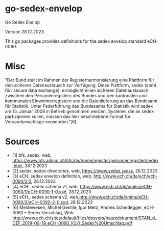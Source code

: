 # go-sedex-envelop
Go Sedex Enelop

Version 28.12.2023

This go packages provides definitions for the sedex envelop standard eCH-0090.

# Misc
"Der Bund stellt im Rahmen der Registerharmonisierung eine Plattform für den sicheren Datenaustausch zur Verfügung. Diese Plattform, sedex (steht für: secure data exchange), 
ermöglicht einen sicheren Datenaustausch zwischen den Personenregistern des Bundes und
den kantonalen und kommunalen Einwohnerregistern und die Datenlieferung an das Bundesamt für Statistik.
Unter Federführung des Bundesamts für Statistik wird sedex am 15. Januar 2008 in Betrieb
genommen werden.
Systeme, die an sedex partizipieren sollen, müssen das hier beschriebene Format für Versandumschläge verwenden."[6]

# Sources
- [1] bfs, sedex, web, https://www.bfs.admin.ch/bfs/de/home/register/personenregister/sedex.html, 28.12.2023
- [2] sedex, sedex directories, web, https://www.sedex.swiss, 28.12.2023
- [3] eCH, sedex envelop definition, web, http://www.ech.ch/de/ech/ech-0090/2.0, 28.12.2023
- [4] eCH., sedex schema v1, web, https://www.ech.ch/de/xmlns/eCH-0090/1/eCH-0090-1-0.xsd, 28.12.2023
- [5] eCH., sedex schema v2, web,http://www.ech.ch/de/xmlns/eCH-0090/2/eCH-0090-2-0.xsd, 28.12.2023
- [6] Meldewesen, Michel Gentile, Igor Metz, Andres Scheidegger, eCH-0090 – Sedex Umschlag, Web http://www.ech.ch/sites/default/files/dosvers/hauptdokument/STAN_d_DEF_2019-09-19_eCH-0090_V2.0_Sedex%20Umschlag.pdf
